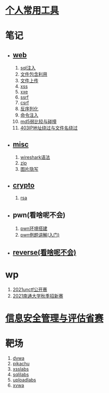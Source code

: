 # [个人常用工具](./yyy/常用工具.md)
#  笔记
+ ## [web]()
    1. [sql注入](./web/sql注入.md)
    2. [文件包含利用](./web/文件包含.md)
    3. [文件上传](./web/文件上传漏洞.md)
    4. [xss](./web/)
    5. [xxe](./web/)
    6. [ssrf](./web/)
    7. [csrf](./web/)
    8. [反序列化](./web/反序列化.md)
    9. [命令注入](./web/命令注入.md)
    10. [md5弱比较与碰撞](./web/md5.md)
    11. [403IP地址绕过与文件名绕过](./web/403IP地址绕过与文件名绕过.md)
+ ## [misc]()
    1. [wireshark语法](./misc/流量分析.md)
    2. [zip](./misc/zip.md)
    3. [图片隐写](./misc/图片隐写.md)
+ ## [crypto](./crypto/crypto.md)
    1. [rsa](./crypto/RSA.html)
+ ## pwn(看啥呢不会)
    1. [pwn环境搭建](./pwn/pwn基础/PWN环境搭建.md)
    2. [pwn例题讲解(入门)](./pwn/pwn基础/PWN例题讲解.md)
+ ## [reverse(看啥呢不会)]()
# wp
1. [2021unctf公开赛](./wp/2021unctf公开赛/README.md)
2. [2021南通大学秋季招新赛](./wp/2021南通大学秋季招新赛/README.md)
# [信息安全管理与评估省赛](./yyy/省赛内容.md)
# 靶场
1. [dvwa](./靶场/dvwa通关.md)
2. [pikachu](./靶场/pikachu.md)
3. [xsslabs](./靶场/xss闯关.md)
4. [sqlilabs](./靶场/sqlilabs/sqlilabs.md)
5. [uploadlabs](./靶场/uploadlabs/uploadlabs.md)
6. [xvwa](./靶场/xvwa/xvwa.md)